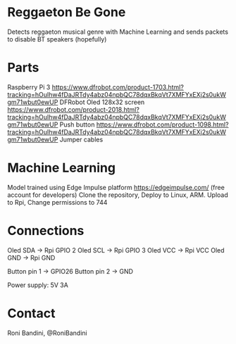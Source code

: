 # Reggaeton Be Gone
Detects reggaeton musical genre with Machine Learning and sends packets to disable BT speakers (hopefully)

# Parts 
Raspberry Pi 3 https://www.dfrobot.com/product-1703.html?tracking=hOuIhw4fDaJRTdy4abz04npbQC78dqxBkqVt7XMFYxEXj2s0ukWgm71wbut0ewUP
DFRobot Oled 128x32 screen https://www.dfrobot.com/product-2018.html?tracking=hOuIhw4fDaJRTdy4abz04npbQC78dqxBkqVt7XMFYxEXj2s0ukWgm71wbut0ewUP
Push button https://www.dfrobot.com/product-1098.html?tracking=hOuIhw4fDaJRTdy4abz04npbQC78dqxBkqVt7XMFYxEXj2s0ukWgm71wbut0ewUP
Jumper cables

# Machine Learning
Model trained using Edge Impulse platform https://edgeimpulse.com/ (free account for developers)
Clone the repository, Deploy to Linux, ARM. Upload to Rpi, Change permissions to 744

# Connections
Oled SDA ->  Rpi GPIO 2
Oled SCL -> Rpi GPIO 3
Oled VCC -> Rpi VCC
Oled GND -> Rpi GND

Button pin 1 -> GPIO26
Button pin 2 -> GND

Power supply: 5V 3A

# Contact
Roni Bandini, @RoniBandini
